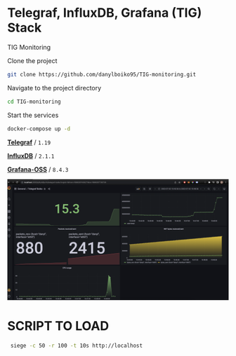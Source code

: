 # Telegraf, InfluxDB, Grafana (TIG) Stack

TIG Monitoring

Clone the project

```bash
git clone https://github.com/danylboiko95/TIG-monitoring.git
```

Navigate to the project directory

```bash
cd TIG-monitoring
```

Start the services

```bash
docker-compose up -d
```

[**Telegraf**](https://hub.docker.com/_/telegraf) / `1.19`

[**InfluxDB**](https://hub.docker.com/_/influxdb) / `2.1.1`

[**Grafana-OSS**](https://hub.docker.com/r/grafana/grafana-oss) / `8.4.3`

![Alt text](monitoring.png)

# SCRIPT TO LOAD
```bash
 siege -c 50 -r 100 -t 10s http://localhost
```
